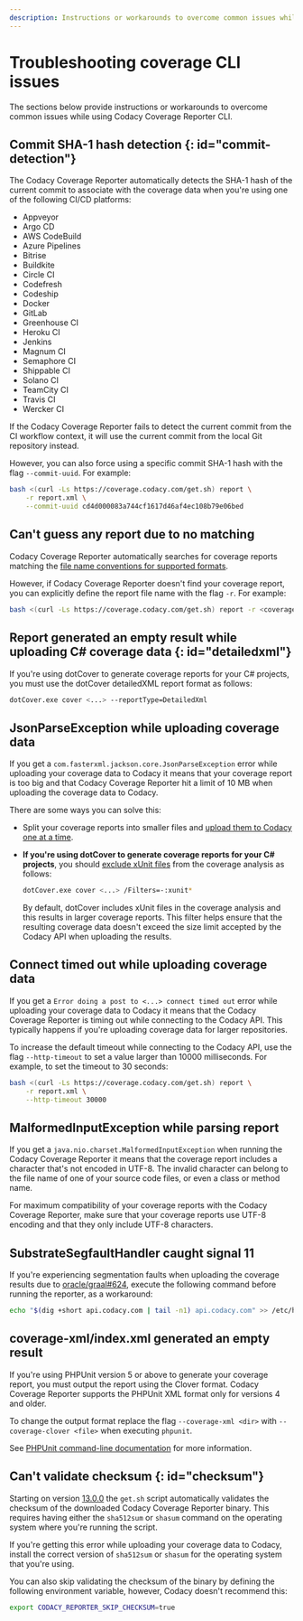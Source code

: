 ```yaml
---
description: Instructions or workarounds to overcome common issues while using Codacy Coverage Reporter CLI.
---
```


# Troubleshooting coverage CLI issues

The sections below provide instructions or workarounds to overcome common issues while using Codacy Coverage Reporter CLI.

## Commit SHA-1 hash detection {: id="commit-detection"}

The Codacy Coverage Reporter automatically detects the SHA-1 hash of the current commit to associate with the coverage data when you're using one of the following CI/CD platforms:

-   <span class="skip-vale">Appveyor</span>
-   Argo CD
-   AWS CodeBuild
-   Azure Pipelines
-   <span class="skip-vale">Bitrise</span>
-   <span class="skip-vale">Buildkite</span>
-   Circle CI
-   <span class="skip-vale">Codefresh</span>
-   <span class="skip-vale">Codeship</span>
-   Docker
-   GitLab
-   Greenhouse CI
-   Heroku CI
-   Jenkins
-   Magnum CI
-   Semaphore CI
-   Shippable CI
-   Solano CI
-   TeamCity CI
-   Travis CI
-   <span class="skip-vale">Wercker CI</span>

If the Codacy Coverage Reporter fails to detect the current commit from the CI workflow context, it will use the current commit from the local Git repository instead.

However, you can also force using a specific commit SHA-1 hash with the flag `--commit-uuid`. For example:

```bash
bash <(curl -Ls https://coverage.codacy.com/get.sh) report \
    -r report.xml \
    --commit-uuid cd4d000083a744cf1617d46af4ec108b79e06bed
```

## Can't guess any report due to no matching

Codacy Coverage Reporter automatically searches for coverage reports matching the [file name conventions for supported formats](index.md#generating-coverage).

However, if Codacy Coverage Reporter doesn't find your coverage report, you can explicitly define the report file name with the flag `-r`. For example:

```bash
bash <(curl -Ls https://coverage.codacy.com/get.sh) report -r <coverage report file name>
```

## Report generated an empty result while uploading C# coverage data {: id="detailedxml"}

If you're using <span class="skip-vale">dotCover</span> to generate coverage reports for your C# projects, you must use the <span class="skip-vale">dotCover</span> detailedXML report format as follows:

```bash
dotCover.exe cover <...> --reportType=DetailedXml
```

## JsonParseException while uploading coverage data

If you get a `com.fasterxml.jackson.core.JsonParseException` error while uploading your coverage data to Codacy it means that your coverage report is too big and that Codacy Coverage Reporter hit a limit of 10 MB when uploading the coverage data to Codacy.

There are some ways you can solve this:

-   Split your coverage reports into smaller files and [upload them to Codacy one at a time](../uploading-coverage-in-advanced-scenarios/#multiple-reports).

-   **If you're using dotCover to generate coverage reports for your C# projects**, you should [exclude <span class="skip-vale">xUnit</span> files](https://www.jetbrains.com/help/dotcover/Running_Coverage_Analysis_from_the_Command_LIne.html#filters_cmd) from the coverage analysis as follows:

    ```bash
    dotCover.exe cover <...> /Filters=-:xunit*
    ```

    By default, <span class="skip-vale">dotCover</span> includes <span class="skip-vale">xUnit</span> files in the coverage analysis and this results in larger coverage reports. This filter helps ensure that the resulting coverage data doesn't exceed the size limit accepted by the Codacy API when uploading the results.

## Connect timed out while uploading coverage data

If you get a `Error doing a post to <...> connect timed out` error while uploading your coverage data to Codacy it means that the Codacy Coverage Reporter is timing out while connecting to the Codacy API. This typically happens if you're uploading coverage data for larger repositories.

To increase the default timeout while connecting to the Codacy API, use the flag `--http-timeout` to set a value larger than 10000 milliseconds. For example, to set the timeout to 30 seconds:

```bash
bash <(curl -Ls https://coverage.codacy.com/get.sh) report \
    -r report.xml \
    --http-timeout 30000
```

## MalformedInputException while parsing report

If you get a `java.nio.charset.MalformedInputException` when running the Codacy Coverage Reporter it means that the coverage report includes a character that's not encoded in UTF-8. The invalid character can belong to the file name of one of your source code files, or even a class or method name.

For maximum compatibility of your coverage reports with the Codacy Coverage Reporter, make sure that your coverage reports use UTF-8 encoding and that they only include UTF-8 characters.

## SubstrateSegfaultHandler caught signal 11

If you're experiencing segmentation faults when uploading the coverage results due to [<span class="skip-vale">oracle/graal#624</span>](https://github.com/oracle/graal/issues/624), execute the following command before running the reporter, as a workaround:

```sh
echo "$(dig +short api.codacy.com | tail -n1) api.codacy.com" >> /etc/hosts
```

## coverage-xml/index.xml generated an empty result

If you're using <span class="skip-vale">PHPUnit</span> version 5 or above to generate your coverage report, you must output the report using the Clover format. Codacy Coverage Reporter supports the <span class="skip-vale">PHPUnit</span> XML format only for versions 4 and older.

To change the output format replace the flag `--coverage-xml <dir>` with `--coverage-clover <file>` when executing <span class="skip-vale">`phpunit`</span>.

See [<span class="skip-vale">PHPUnit</span> command-line documentation](https://phpunit.readthedocs.io/en/9.5/textui.html) for more information.

## Can't validate checksum {: id="checksum"}

Starting on version [13.0.0](https://github.com/codacy/codacy-coverage-reporter/releases/tag/13.0.0) the `get.sh` script automatically validates the checksum of the downloaded Codacy Coverage Reporter binary. This requires having either the `sha512sum` or `shasum` command on the operating system where you're running the script.

If you're getting this error while uploading your coverage data to Codacy, install the correct version of `sha512sum` or `shasum` for the operating system that you're using.

You can also skip validating the checksum of the binary by defining the following environment variable, however, Codacy doesn't recommend this:

```bash
export CODACY_REPORTER_SKIP_CHECKSUM=true
```
